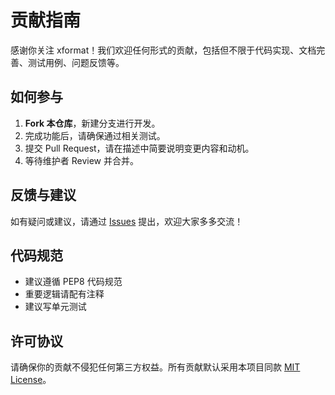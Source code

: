 # 贡献指南

感谢你关注 xformat！我们欢迎任何形式的贡献，包括但不限于代码实现、文档完善、测试用例、问题反馈等。

## 如何参与

1. **Fork 本仓库**，新建分支进行开发。
2. 完成功能后，请确保通过相关测试。
3. 提交 Pull Request，请在描述中简要说明变更内容和动机。
4. 等待维护者 Review 并合并。

## 反馈与建议

如有疑问或建议，请通过 [Issues](https://github.com/novacolas/xformat/issues) 提出，欢迎大家多多交流！

## 代码规范

- 建议遵循 PEP8 代码规范
- 重要逻辑请配有注释
- 建议写单元测试

## 许可协议

请确保你的贡献不侵犯任何第三方权益。所有贡献默认采用本项目同款 [MIT License](LICENSE)。
